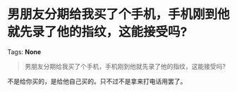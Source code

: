 # 男朋友分期给我买了个手机，手机刚到他就先录了他的指纹，这能接受吗?

Tags: **None**

> 男朋友分期给我买了个手机，手机刚到他就先录了他的指纹，这能接受吗?

不是给你买的，是给他自己买的。只不过不是拿来打电话用罢了。



